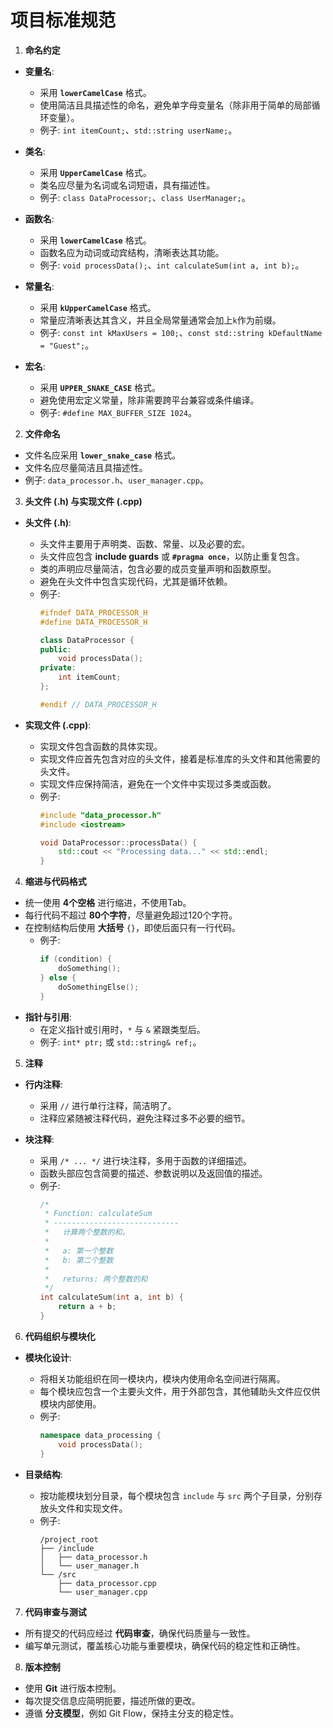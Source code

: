 # 项目标准规范

 1. **命名约定**

- **变量名**:
  - 采用 **`lowerCamelCase`** 格式。
  - 使用简洁且具描述性的命名，避免单字母变量名（除非用于简单的局部循环变量）。
  - 例子: `int itemCount;`、`std::string userName;`。

- **类名**:
  - 采用 **`UpperCamelCase`** 格式。
  - 类名应尽量为名词或名词短语，具有描述性。
  - 例子: `class DataProcessor;`、`class UserManager;`。

- **函数名**:
  - 采用 **`lowerCamelCase`** 格式。
  - 函数名应为动词或动宾结构，清晰表达其功能。
  - 例子: `void processData();`、`int calculateSum(int a, int b);`。

- **常量名**:
  - 采用 **`kUpperCamelCase`** 格式。
  - 常量应清晰表达其含义，并且全局常量通常会加上`k`作为前缀。
  - 例子: `const int kMaxUsers = 100;`、`const std::string kDefaultName = "Guest";`。

- **宏名**:
  - 采用 **`UPPER_SNAKE_CASE`** 格式。
  - 避免使用宏定义常量，除非需要跨平台兼容或条件编译。
  - 例子: `#define MAX_BUFFER_SIZE 1024`。

 2. **文件命名**
  - 文件名应采用 **`lower_snake_case`** 格式。
  - 文件名应尽量简洁且具描述性。
  - 例子: `data_processor.h`、`user_manager.cpp`。

 3. **头文件 (.h) 与实现文件 (.cpp)**
- **头文件 (.h)**:
  - 头文件主要用于声明类、函数、常量、以及必要的宏。
  - 头文件应包含 **include guards** 或 **`#pragma once`**，以防止重复包含。
  - 类的声明应尽量简洁，包含必要的成员变量声明和函数原型。
  - 避免在头文件中包含实现代码，尤其是循环依赖。
  - 例子:
    ```cpp
    #ifndef DATA_PROCESSOR_H
    #define DATA_PROCESSOR_H
    
    class DataProcessor {
    public:
        void processData();
    private:
        int itemCount;
    };
    
    #endif // DATA_PROCESSOR_H
    ```

- **实现文件 (.cpp)**:
  - 实现文件包含函数的具体实现。
  - 实现文件应首先包含对应的头文件，接着是标准库的头文件和其他需要的头文件。
  - 实现文件应保持简洁，避免在一个文件中实现过多类或函数。
  - 例子:
    ```cpp
    #include "data_processor.h"
    #include <iostream>
    
    void DataProcessor::processData() {
        std::cout << "Processing data..." << std::endl;
    }
    ```

 4. **缩进与代码格式**
- 统一使用 **4个空格** 进行缩进，不使用Tab。
- 每行代码不超过 **80个字符**，尽量避免超过120个字符。
- 在控制结构后使用 **大括号** `{}`，即使后面只有一行代码。
  - 例子:
    ```cpp
    if (condition) {
        doSomething();
    } else {
        doSomethingElse();
    }
    ```
- **指针与引用**:
  - 在定义指针或引用时，`*` 与 `&` 紧跟类型后。
  - 例子: `int* ptr;` 或 `std::string& ref;`。

 5. **注释**
- **行内注释**:
  - 采用 `//` 进行单行注释，简洁明了。
  - 注释应紧随被注释代码，避免注释过多不必要的细节。
  
- **块注释**:
  - 采用 `/* ... */` 进行块注释，多用于函数的详细描述。
  - 函数头部应包含简要的描述、参数说明以及返回值的描述。
  - 例子:
    ```cpp
    /*
     * Function: calculateSum
     * ----------------------------
     *   计算两个整数的和。
     *
     *   a: 第一个整数
     *   b: 第二个整数
     *
     *   returns: 两个整数的和
     */
    int calculateSum(int a, int b) {
        return a + b;
    }
    ```

 6. **代码组织与模块化**
- **模块化设计**:
  - 将相关功能组织在同一模块内，模块内使用命名空间进行隔离。
  - 每个模块应包含一个主要头文件，用于外部包含，其他辅助头文件应仅供模块内部使用。
  - 例子:
    ```cpp
    namespace data_processing {
        void processData();
    }
    ```

- **目录结构**:
  - 按功能模块划分目录，每个模块包含 `include` 与 `src` 两个子目录，分别存放头文件和实现文件。
  - 例子:
    ```
    /project_root
    ├── /include
    │   ├── data_processor.h
    │   └── user_manager.h
    └── /src
        ├── data_processor.cpp
        └── user_manager.cpp
    ```

 7. **代码审查与测试**
- 所有提交的代码应经过 **代码审查**，确保代码质量与一致性。
- 编写单元测试，覆盖核心功能与重要模块，确保代码的稳定性和正确性。

 8. **版本控制**
- 使用 **Git** 进行版本控制。
- 每次提交信息应简明扼要，描述所做的更改。
- 遵循 **分支模型**，例如 Git Flow，保持主分支的稳定性。